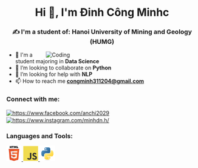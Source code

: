<h1 align="center">Hi 👋, I'm Đinh Công Minhc</h1>
<h3 align="center">✍ I'm a student of: Hanoi University of Mining and Geology (HUMG)</h3>
<img align="right" alt="Coding" width="400" src="https://scontent.fhan2-3.fna.fbcdn.net/v/t39.30808-6/442408737_1453292888893412_379353616992633115_n.jpg?_nc_cat=111&ccb=1-7&_nc_sid=5f2048&_nc_eui2=AeERLrAzrS4FatK_hKVvQB_a9gkjxAg7wBb2CSPECDvAFiCG0h-b7HG8va3aUoBUORuruFQ2OTH65PbhsNnp5_5l&_nc_ohc=HvpG4SDwhHsQ7kNvgExZ3jL&_nc_ht=scontent.fhan2-3.fna&oh=00_AYBAcmXgnm9N_cSaKVFqPDGolbI6e40A1DNZ5Yj8DM5tvw&oe=66576699">

- 🔭 I'm a student majoring in **Data Science**
- 👯 I’m looking to collaborate on **Python**
- 🤝 I’m looking for help with **NLP**
- 📫 How to reach me **congminh311204@gmail.com**

<h3 align="left">Connect with me:</h3>
<p align="left">
<a href="https://www.facebook.com/anchi2029" target="blank"><img align="center" src="https://raw.githubusercontent.com/rahuldkjain/github-profile-readme-generator/master/src/images/icons/Social/facebook.svg" alt="https://www.facebook.com/anchi2029" height="30" width="40" /></a>
<a href="https://www.instagram.com/minhdn.h/" target="blank"><img align="center" src="https://raw.githubusercontent.com/rahuldkjain/github-profile-readme-generator/master/src/images/icons/Social/instagram.svg" alt="https://www.instagram.com/minhdn.h/" height="30" width="40" /></a>
</p>

<h3 align="left">Languages and Tools:</h3>
<p align="left"> <a href="https://www.w3.org/html/" target="_blank" rel="noreferrer"> <img src="https://raw.githubusercontent.com/devicons/devicon/master/icons/html5/html5-original-wordmark.svg" alt="html5" width="40" height="40"/> </a> <a href="https://developer.mozilla.org/en-US/docs/Web/JavaScript" target="_blank" rel="noreferrer"> <img src="https://raw.githubusercontent.com/devicons/devicon/master/icons/javascript/javascript-original.svg" alt="javascript" width="40" height="40"/> </a> <a href="https://www.python.org" target="_blank" rel="noreferrer"> <img src="https://raw.githubusercontent.com/devicons/devicon/master/icons/python/python-original.svg" alt="python" width="40" height="40"/> </a> </p>
